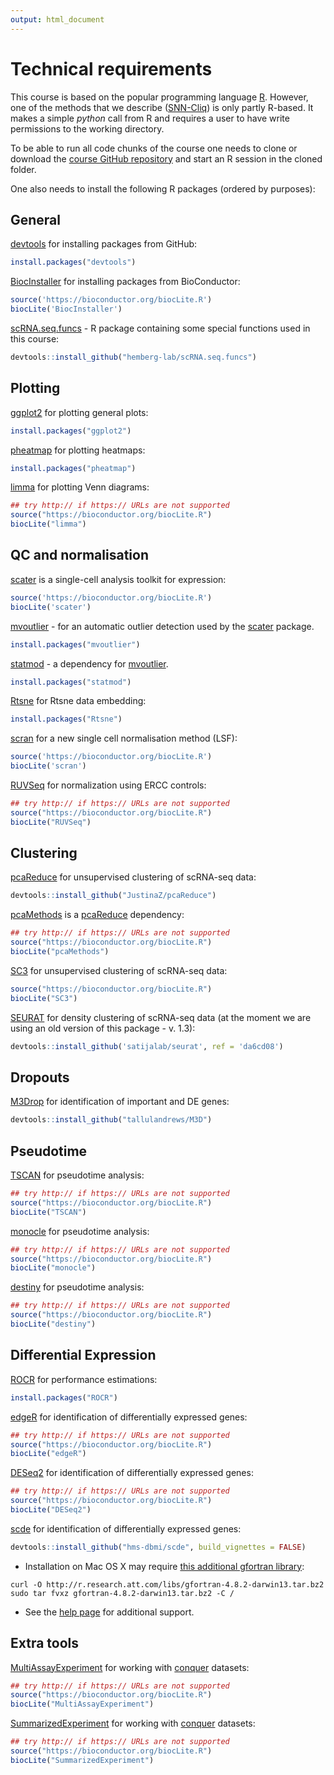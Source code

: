 ```yaml
---
output: html_document
---
```


# Technical requirements

This course is based on the popular programming language [R](https://www.r-project.org/). However, one of the methods that we describe ([SNN-Cliq](http://bioinfo.uncc.edu/SNNCliq/)) is only partly R-based. It makes a simple _python_ call from R and requires a user to have write permissions to the working directory.

To be able to run all code chunks of the course one needs to clone or download the [course GitHub repository](https://github.com/hemberg-lab/scRNA.seq.course) and start an R session in the cloned folder. 

One also needs to install the following R packages (ordered by purposes):

## General

[devtools](https://cran.r-project.org/web/packages/devtools/index.html) for installing packages from GitHub:

```r
install.packages("devtools")
```

[BiocInstaller](http://bioconductor.org/packages/BiocInstaller) for installing packages from BioConductor:

```r
source('https://bioconductor.org/biocLite.R')
biocLite('BiocInstaller')
```

[scRNA.seq.funcs](https://github.com/hemberg-lab/scRNA.seq.funcs) - R package containing some special functions used in this course:

```r
devtools::install_github("hemberg-lab/scRNA.seq.funcs")
```

## Plotting

[ggplot2](https://cran.r-project.org/web/packages/ggplot2/index.html) for plotting general plots:

```r
install.packages("ggplot2")
```

[pheatmap](https://cran.r-project.org/web/packages/pheatmap/index.html) for plotting heatmaps:

```r
install.packages("pheatmap")
```

[limma](https://bioconductor.org/packages/limma) for plotting Venn diagrams:

```r
## try http:// if https:// URLs are not supported
source("https://bioconductor.org/biocLite.R")
biocLite("limma")
```

## QC and normalisation

[scater](http://bioconductor.org/packages/scater) is a single-cell analysis toolkit for expression:

```r
source('https://bioconductor.org/biocLite.R')
biocLite('scater')
```

[mvoutlier](https://cran.r-project.org/web/packages/mvoutlier/index.html) - for an automatic outlier detection used by the [scater](https://github.com/davismcc/scater) package.

```r
install.packages("mvoutlier")
```

[statmod](https://cran.r-project.org/web/packages/statmod/index.html) - a dependency for [mvoutlier](https://cran.r-project.org/web/packages/mvoutlier/index.html).

```r
install.packages("statmod")
```

[Rtsne](https://cran.r-project.org/web/packages/Rtsne/index.html) for Rtsne data embedding:

```r
install.packages("Rtsne")
```

[scran](http://bioconductor.org/packages/scran) for a new single cell normalisation method (LSF):

```r
source('https://bioconductor.org/biocLite.R')
biocLite('scran')
```

[RUVSeq](https://bioconductor.org/packages/RUVSeq) for normalization using ERCC controls:

```r
## try http:// if https:// URLs are not supported
source("https://bioconductor.org/biocLite.R")
biocLite("RUVSeq")
```

## Clustering

[pcaReduce](https://github.com/JustinaZ/pcaReduce) for unsupervised clustering of scRNA-seq data:

```r
devtools::install_github("JustinaZ/pcaReduce")
```

[pcaMethods](http://bioconductor.org/pcaMethods) is a [pcaReduce](https://github.com/JustinaZ/pcaReduce) dependency:

```r
## try http:// if https:// URLs are not supported
source("https://bioconductor.org/biocLite.R")
biocLite("pcaMethods")
```

[SC3](http://bioconductor.org/packages/SC3) for unsupervised clustering of scRNA-seq data:

```r
source("https://bioconductor.org/biocLite.R")
biocLite("SC3")
```

[SEURAT](https://github.com/satijalab/seurat) for density clustering of scRNA-seq data (at the moment we are using an old version of this package - v. 1.3):

```r
devtools::install_github('satijalab/seurat', ref = 'da6cd08')
```

## Dropouts

[M3Drop](http://bioconductor.org/packages/M3Drop) for identification of important and DE genes:

```r
devtools::install_github("tallulandrews/M3D")
```

## Pseudotime

[TSCAN](https://bioconductor.org/packages/TSCAN) for pseudotime analysis:

```r
## try http:// if https:// URLs are not supported
source("https://bioconductor.org/biocLite.R")
biocLite("TSCAN")
```

[monocle](https://bioconductor.org/packages/monocle) for pseudotime analysis:

```r
## try http:// if https:// URLs are not supported
source("https://bioconductor.org/biocLite.R")
biocLite("monocle")
```

[destiny](https://bioconductor.org/packages/destiny) for pseudotime analysis:

```r
## try http:// if https:// URLs are not supported
source("https://bioconductor.org/biocLite.R")
biocLite("destiny")
```


## Differential Expression

[ROCR](https://cran.r-project.org/web/packages/ROCR/index.html) for performance estimations:

```r
install.packages("ROCR")
```

[edgeR](https://bioconductor.org/packages/edgeR) for identification of differentially expressed genes:

```r
## try http:// if https:// URLs are not supported
source("https://bioconductor.org/biocLite.R")
biocLite("edgeR")
```

[DESeq2](https://bioconductor.org/packages/DESeq2) for identification of differentially expressed genes:

```r
## try http:// if https:// URLs are not supported
source("https://bioconductor.org/biocLite.R")
biocLite("DESeq2")
```

[scde](http://hms-dbmi.github.io/scde/) for identification of differentially expressed genes:

```r
devtools::install_github("hms-dbmi/scde", build_vignettes = FALSE)
```

* Installation on Mac OS X may require [this additional gfortran library](http://thecoatlessprofessor.com/programming/rcpp-rcpparmadillo-and-os-x-mavericks-lgfortran-and-lquadmath-error/):
```
curl -O http://r.research.att.com/libs/gfortran-4.8.2-darwin13.tar.bz2
sudo tar fvxz gfortran-4.8.2-darwin13.tar.bz2 -C /
```

* See the [help page](http://hms-dbmi.github.io/scde/help.html) for additional support.

## Extra tools

[MultiAssayExperiment](https://bioconductor.org/packages/MultiAssayExperiment) for working with [conquer](http://imlspenticton.uzh.ch:3838/conquer/) datasets:

```r
## try http:// if https:// URLs are not supported
source("https://bioconductor.org/biocLite.R")
biocLite("MultiAssayExperiment")
```

[SummarizedExperiment](https://bioconductor.org/packages/SummarizedExperiment) for working with [conquer](http://imlspenticton.uzh.ch:3838/conquer/) datasets:

```r
## try http:// if https:// URLs are not supported
source("https://bioconductor.org/biocLite.R")
biocLite("SummarizedExperiment")
```

